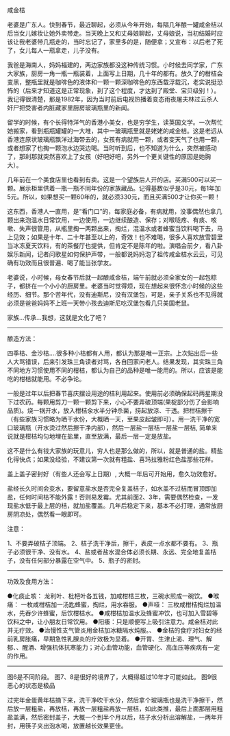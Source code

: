 咸金桔

老婆是广东人。快到春节，最近聊起，必须从今年开始，每隔几年酿一罐咸金桔以后当女儿嫁妆让她外卖带走。当天晚上又和丈母娘聊起，丈母娘说，当初结婚时应该让我老婆带几瓶走的，当时忘记了，家里多的是，随便拿；又宣布：以后老了死了，女儿每人一瓶拿走，儿子没有。

我爸是海南人，妈妈福建的，两边家族都没这种传统习惯。小时候去同学家，广东大家族，厨房一角一瓶一瓶装着，上面写上日期，几十年的都有。放久了的柑桔会变黑，整瓶里就是咖啡色的液体和一颗一颗深咖啡色的东西载浮载沉，老实说挺恐怖的（后来才知道这是正常现象，到了这个程度，才达到了殿堂、宝贝级别！）。我记得很清楚，那是1982年，因为当时前后电视热播着变态雨夜屠夫林过云杀人奸尸把受害者内脏藏家里厨房玻璃瓶里的新闻。

留学的时候，有个长得特洋气的香港小美女，也是穷学生，读英国文学。一次帮忙她搬家，看到瓶瓶罐罐的一大堆，其中一玻璃瓶里就是姥姥的咸金桔。这是老远从香港连原状玻璃瓶飘洋过海带去的，女孩有病就用一颗，或者变天气了也用一颗，或者想家了也掏一颗泡水边哭边喝。当时听到后，也不知道为什么，突然被感动了，那刹那就突然喜欢上了女孩（好吧好吧，另外一个更关键性的原因是她胸大）。

几年前在一个美食店里也看到有卖。这是一个望族后人开的店。买满500可以买一颗。展示柜里供着一瓶一瓶不同年份的家族藏品。记得基数似乎是30元，每1年加5元。所以，如果想买一颗60年的，就必须330元，而且买满500才让你买一颗！

这东西，香港人一直用，是“看门口”的，每家庭必备，有病就用，没事偶然也拿几颗出来泡温水日常饮用，一边使用，一边继续酿造、保存；对喉咙疼、有痰、咳嗽、失声很管用，从瓶里掏一两颗出来，掏烂，混温水或者蜂蜜当饮料喝下去，马上见效；如果是十年、二十年甚至以上的，奇效！也不难喝，很多人喜欢放雪碧里当冰冻夏天饮料，有的茶餐厅也提供，但肯定不是陈年的啦。演唱会前夕，看八卦娱乐新闻，记者问歌星如何保护声带，一般都说妈妈泡了祖传咸金桔水云云，可见确有功效而且很普遍、喝了能当张学友。

老婆说，小时候，母女春节后就一起酿咸金桔，端午前就必须全家女的一起包粽子，都挤在一个小小的厨房里。老婆当时觉得烦，现在想起来很怀念小时候的这些经历、细节。那个苦年代，没有迪斯尼，没有汉堡包，可是，亲子关系也不见得就必须是爸爸妈妈不上班一天带小孩去迪斯尼吃汉堡包看几只美国老鼠。

家族...传承...我想，这就是文化了吧？

-----------------------

酿造方法：

四季桔、金沙桔....很多种小桔都有人用，都认为那是唯一正宗。上次贴出后一些人大骂错误，后来引发珠三角读者对骂，各自回家问老人。结果发现，其实珠三角不同地方习惯使用不同的柑桔，都认为自己的品种是唯一能用的。所以，应该是能吃的柑桔就能用。不必争论。

一般是过年以后把春节喜庆摆设用途的桔利用起来。使用前必须确保起码两星期没下过农药。每颗用剪刀一颗一颗剪下来，小心不要弄破顶端(果椗部分伤了会影响品质)。烧一锅开水，放入柑桔汆水半分钟杀菌，捞起放涼、干透。把柑桔擦干（有些家族习惯略为晒干水份，大概晒一天，至果皮起皱即可）。用一洗干净的宽口玻璃瓶（开水烫过然后擦干净内部），然后一层盐一层桔一层盐一层桔, 简单来说就是柑桔均匀地埋在盐里，直至放满，最后一层一定是放盐。

这不是什么有钱大家族的玩意儿，穷人也是那么做的，所以，就是普通的盐。精盐化得快点；如果没经验，不建议第一次就有粗盐、喜玛拉雅粉红色盐那些花样。

盖上盖子密封好（有些人还会写上日期）, 大概一年后可开始用，愈久功效愈好。

盐经长久时间会变水，要留意盐水是否完全复盖桔子，如水盖不过桔而冒顶即加盐，任何时间桔不能外露！否则易发霉。尤其前面2、3年，需要偶然检查，一发现盐水低于最上层的桔，就加盐覆盖。几年后稳定下来，基本不必打理，通常放厨房阴凉处，偶然看一眼即可。

注意：

1、不要弄破桔子顶端。
2、桔子洗干净后，擦干，表皮一点水都不要有。
3、瓶子必须很干净、没有水。
4、盐或者盐水混合体必须长期、永远、完全地复盖桔子，没有任何部分暴露在空气中。
5、瓶子的密封。

-----------------------

功效及食用方法：

●化痰止咳： 龙利叶、枇杷叶各五钱，加咸柑桔三枚，三碗水煎成一碗饮。
●喉痛： 一枚咸柑桔加一汤匙蜂蜜，掏烂，用水吞服。
●声哑： 三枚咸柑桔掏烂加温水，先吞少许蜂蜜，后饮柑桔水。
●咸柑桔加温水及蜂蜜冲饮，也可加入雪碧等饮料之中，让小朋友日常饮用。
●阳痿：只是顺便写上吸引注意力。咸金桔对此并无疗效。
●治慢性支气管炎用金桔加冰糖隔水炖服。、
●金桔的食疗对妇女的经前乳房胀痛，早期急性乳腺炎的疗效极为显着。
●开胃、生津止渴、理气、解郁、、醒酒、增强机体抗寒能力；对心血管功能，血管硬化、高血压等疾病有一定的作用。

-----------------------

图6是不同阶段。
图7、8是很好的境界了，大概得超过10年才可能如此。
图9很恶心的状态是极品

过完年金蛋黄年桔摘下来，洗干净吹干水分，然后拿个玻璃瓶也是洗干净擦干，然后放一层粗盐，再放桔，再放一层粗盐再放一层桔，如此类推，最后上面那层用粗盐盖满，然后密封盖子，大概一个到半个月以后，桔子水分析出溶解盐，一两年开封，用筷子夹出泡水喝，放置越长效果更佳。

